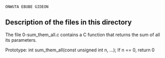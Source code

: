 ```
ONWUTA EBUBE GIDEON
```
## Description of the files in this directory


The file 0-sum_them_all.c contains a C function that returns the sum of all its parameters.

Prototype: int sum_them_all(const unsigned int n, ...);
If n == 0, return 0

